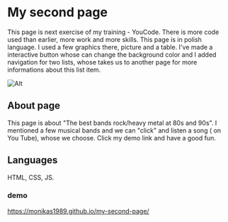 # My second page
This page is next exercise of my training - YouCode.
There is more code used than earlier, more work and more skills.
This page is in polish language. I used a few graphics there, picture and a table.
I've made a interactive button whose can change the background color and I added navigation for two lists, whose takes us to another page for more informations about this list item.

![Alt](https://monikas1989.github.io/my-second-page/images/Kocham8090.png)

## About page
This page is about "The best bands rock/heavy metal at 80s and 90s". I mentioned a few musical bands and we can "click" and listen a song ( on You Tube), whose we choose. 
Click my demo link and have a good fun.

## Languages

HTML,
CSS,
JS.


### demo
https://monikas1989.github.io/my-second-page/
